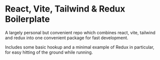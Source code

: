 # React, Vite, Tailwind & Redux Boilerplate
A largely personal but convenient repo which combines react, vite, tailwind and redux into one convenient package for fast development.

Includes some basic hookup and a minimal example of Redux in particular, for easy hitting of the ground while running.

